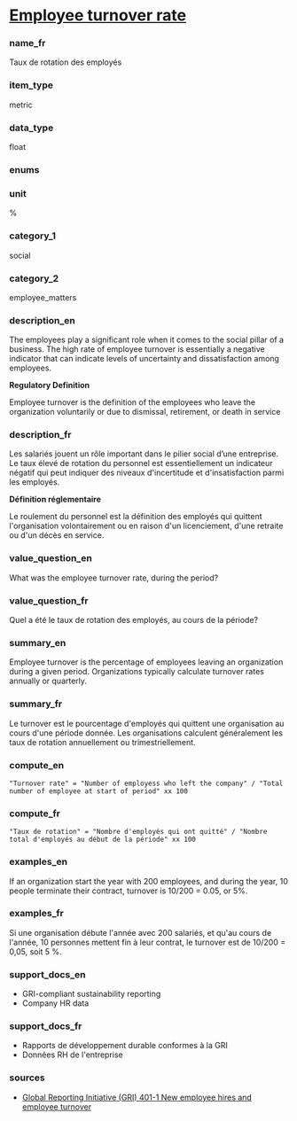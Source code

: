 
# [Employee turnover rate](#employee_turnover_pct)

### name_fr

Taux de rotation des employés

### item_type

metric

### data_type

float

### enums



### unit

%

### category_1

social

### category_2

employee_matters

### description_en

The employees play a significant role when it comes to the social pillar of a business. The high
rate of employee turnover is essentially a negative indicator that can indicate levels of
uncertainty and dissatisfaction among employees.

**Regulatory Definition**

Employee turnover is the definition of the employees who leave the organization voluntarily or
due to dismissal, retirement, or death in service


### description_fr

Les salariés jouent un rôle important dans le pilier social d’une entreprise. Le taux élevé de
rotation du personnel est essentiellement un indicateur négatif qui peut indiquer des niveaux
d'incertitude et d'insatisfaction parmi les employés.

**Définition réglementaire**

Le roulement du personnel est la définition des employés qui quittent l'organisation volontairement ou en raison d'un licenciement, d'une retraite ou d'un décès en service.

### value_question_en

What was the employee turnover rate, during the period?

### value_question_fr

Quel a été le taux de rotation des employés, au cours de la période?

### summary_en

Employee turnover is the percentage of employees leaving an organization during a given period.
Organizations typically calculate turnover rates annually or quarterly.

### summary_fr

Le turnover est le pourcentage d'employés qui quittent une organisation au cours d'une période
donnée. Les organisations calculent généralement les taux de rotation annuellement ou
trimestriellement.

### compute_en


`"Turnover rate" = "Number of employess who left the company" / "Total number of employee at start of period" xx 100`


### compute_fr


`"Taux de rotation" = "Nombre d'employés qui ont quitté" / "Nombre total d'employés au début de la période" xx 100`


### examples_en

If an organization start the year with 200 employees, and during the year, 10 people terminate
their contract, turnover is 10/200 = 0.05, or 5%.

### examples_fr

Si une organisation débute l'année avec 200 salariés, et qu'au cours de l'année, 10 personnes
mettent fin à leur contrat, le turnover est de 10/200 = 0,05, soit 5 %.

### support_docs_en

- GRI-compliant sustainability reporting
- Company HR data


### support_docs_fr

- Rapports de développement durable conformes à la GRI
- Données RH de l'entreprise

### sources

- [Global Reporting Initiative (GRI) 401-1 New employee hires and employee turnover](https://globalreporting.org/pdf.ashx?id=12543&page=1)
            